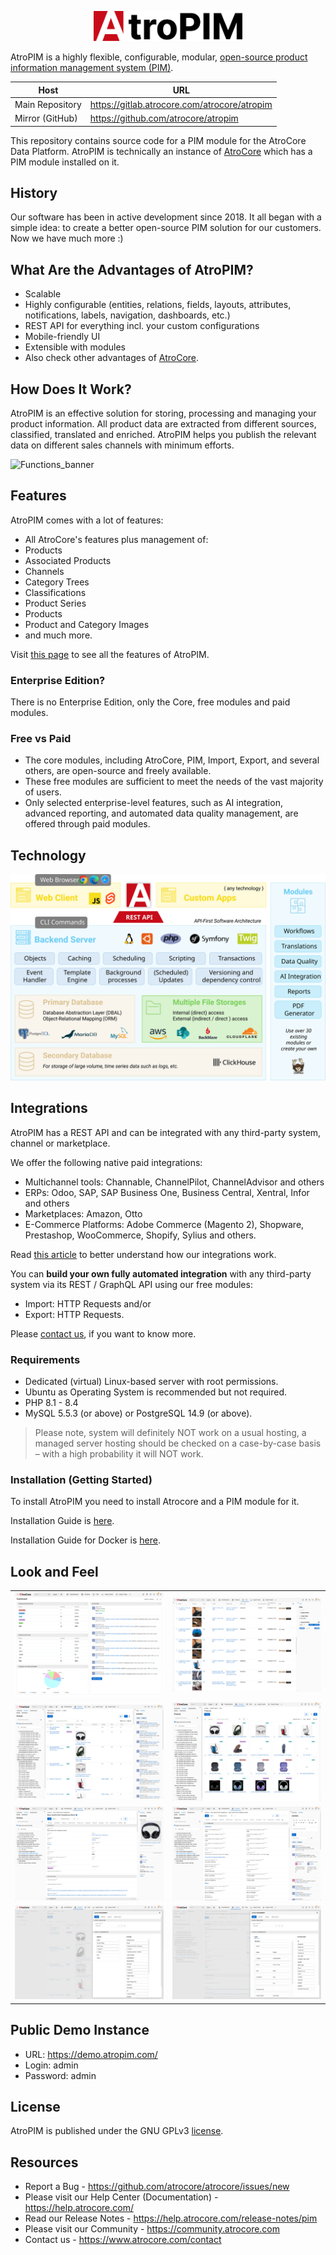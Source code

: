 <p align="center" width="100%">
<img src="_assets/atropim-logo.svg" alt="AtroPIM Logo" height="48">
</p>

AtroPIM is a highly flexible, configurable, modular, [open-source product information management system (PIM)](https://www.atropim.com).

| Host            | URL                                          |
| --------------- | -------------------------------------------- |
| Main Repository | https://gitlab.atrocore.com/atrocore/atropim |
| Mirror (GitHub) | https://github.com/atrocore/atropim          |

This repository contains source code for a PIM module for the AtroCore Data Platform. AtroPIM is technically an instance of [AtroCore](https://github.com/atrocore/atrocore) which has a PIM module installed on it.

## History
Our software has been in active development since 2018. It all began with a simple idea: to create a better open-source PIM solution for our customers.
Now we have much more :)


## What Are the Advantages of AtroPIM?

- Scalable
- Highly configurable (entities, relations, fields, layouts, attributes, notifications, labels, navigation, dashboards, etc.)
- REST API for everything incl. your custom configurations
- Mobile-friendly UI
- Extensible with modules
- Also check other advantages of [AtroCore](https://github.com/atrocore/atrocore).

## How Does It Work?

AtroPIM is an effective solution for storing, processing and managing your product information. All product data are extracted from different sources, classified, translated and enriched. AtroPIM helps you publish the relevant data on different sales channels with minimum efforts. 

![Functions_banner](_assets/how_it_works_scheme__en.png)

## Features

AtroPIM comes with a lot of features:

- All AtroCore's features plus management of:
- Products
- Associated Products
- Channels
- Category Trees
- Classifications
- Product Series
- Products
- Product and Category Images
- and much more.

Visit [this page](https://www.atropim.com/en/features) to see all the features of AtroPIM.

### Enterprise Edition?

There is no Enterprise Edition, only the Core, free modules and paid modules.

### Free vs Paid

- The core modules, including AtroCore, PIM, Import, Export, and several others, are open-source and freely available.
- These free modules are sufficient to meet the needs of the vast majority of users.
- Only selected enterprise-level features, such as AI integration, advanced reporting, and automated data quality management, are offered through paid modules.

## Technology

![Architecture and Technologies](_assets/architecture-and-technologies.svg)


## Integrations

AtroPIM has a REST API and can be integrated with any third-party system, channel or marketplace. 

We offer the following native paid integrations:

- Multichannel tools: Channable, ChannelPilot, ChannelAdvisor and others
- ERPs: Odoo, SAP, SAP Business One, Business Central, Xentral, Infor and others
- Marketplaces: Amazon, Otto
- E-Commerce Platforms: Adobe Commerce (Magento 2), Shopware, Prestashop, WooCommerce, Shopify, Sylius and others.

Read [this article](https://store.atrocore.com/en/atrocore-integrations-for-erp-ecommerce-marketplaces) to better understand how our integrations work.

You can **build your own fully automated integration** with any third-party system via its REST / GraphQL API using our free modules: 
- Import: HTTP Requests and/or 
- Export: HTTP Requests.

Please [contact us](https://www.atropim.com/contact), if you want to know more.


### Requirements

* Dedicated (virtual) Linux-based server with root permissions. 
* Ubuntu as Operating System is recommended but not required.
* PHP 8.1 - 8.4
* MySQL 5.5.3 (or above) or PostgreSQL 14.9 (or above).

> Please note, system will definitely NOT work on a usual hosting, a managed server hosting should be checked on a case-by-case basis – with a high probability it will NOT work.

### Installation (Getting Started)

To install AtroPIM you need to install Atrocore and a PIM module for it.

Installation Guide is [here](https://help.atrocore.com/installation-and-maintenance/installation).

Installation Guide for Docker is [here](https://help.atrocore.com/installation-and-maintenance/installation/docker-configuration).

## Look and Feel
|                                                                                          |                                                                                          |
| ---------------------------------------------------------------------------------------- | ---------------------------------------------------------------------------------------- |
| [![Dashboard](_assets/dashboard.png)](_assets/dashboard.png)                             | [![Files](_assets/files.png)](_assets/files.png)                                         |
| [![Product List](_assets/product-list.png)](_assets/product-list.png)                    | [![Product Cards](_assets/product-cards.png)](_assets/product-cards.png)                 |
| [![Product Details 1](_assets/product-details1.png)](_assets/product-details1.png)       | [![Product Details 2](_assets/product-details2.png)](_assets/product-details2.png)       |
| [![Layout Management 1](_assets/layout-management1.png)](_assets/layout-management1.png) | [![Layout Management 2](_assets/layout-management2.png)](_assets/layout-management2.png) |

## Public Demo Instance

- URL: https://demo.atropim.com/
- Login: admin
- Password: admin
     
## License

AtroPIM is published under the GNU GPLv3 [license](LICENSE.txt).

## Resources

- Report a Bug - https://github.com/atrocore/atrocore/issues/new
- Please visit our Help Center (Documentation) - https://help.atrocore.com/
- Read our Release Notes - https://help.atrocore.com/release-notes/pim
- Please visit our Community - https://community.atrocore.com
- Сontact us - https://www.atrocore.com/contact

